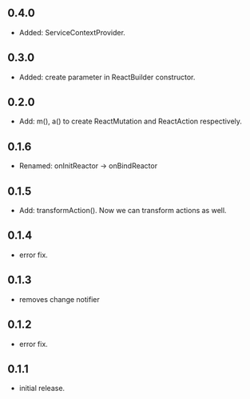 ## 0.4.0

* Added: ServiceContextProvider.

## 0.3.0

* Added: create parameter in ReactBuilder constructor.

## 0.2.0

* Add: m(), a() to create ReactMutation and ReactAction respectively.

## 0.1.6

* Renamed: onInitReactor -> onBindReactor

## 0.1.5

* Add: transformAction(). Now we can transform actions as well.

## 0.1.4

* error fix.

## 0.1.3

* removes change notifier

## 0.1.2

* error fix.

## 0.1.1

* initial release.
